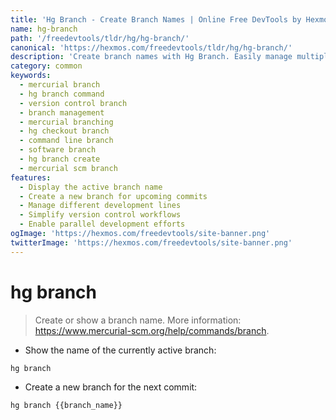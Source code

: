 ```yaml
---
title: 'Hg Branch - Create Branch Names | Online Free DevTools by Hexmos'
name: hg-branch
path: '/freedevtools/tldr/hg/hg-branch/'
canonical: 'https://hexmos.com/freedevtools/tldr/hg/hg-branch/'
description: 'Create branch names with Hg Branch. Easily manage multiple development lines with this Mercurial command. Free online tool, no registration required.'
category: common
keywords:
  - mercurial branch
  - hg branch command
  - version control branch
  - branch management
  - mercurial branching
  - hg checkout branch
  - command line branch
  - software branch
  - hg branch create
  - mercurial scm branch
features:
  - Display the active branch name
  - Create a new branch for upcoming commits
  - Manage different development lines
  - Simplify version control workflows
  - Enable parallel development efforts
ogImage: 'https://hexmos.com/freedevtools/site-banner.png'
twitterImage: 'https://hexmos.com/freedevtools/site-banner.png'
---
```


# hg branch

> Create or show a branch name.
> More information: <https://www.mercurial-scm.org/help/commands/branch>.

- Show the name of the currently active branch:

`hg branch`

- Create a new branch for the next commit:

`hg branch {{branch_name}}`
